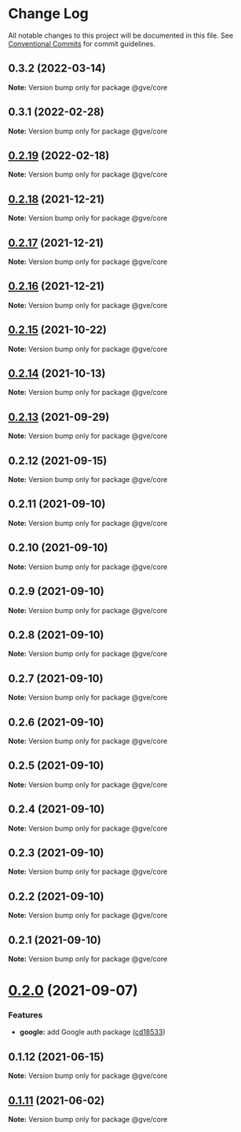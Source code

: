 # Change Log

All notable changes to this project will be documented in this file.
See [Conventional Commits](https://conventionalcommits.org) for commit guidelines.

## 0.3.2 (2022-03-14)

**Note:** Version bump only for package @gve/core





## 0.3.1 (2022-02-28)

**Note:** Version bump only for package @gve/core





## [0.2.19](https://github.com/CiscoDevNet/essentials/compare/@gve/core@0.2.18...@gve/core@0.2.19) (2022-02-18)

**Note:** Version bump only for package @gve/core





## [0.2.18](https://github.com/CiscoDevNet/essentials/compare/@gve/core@0.2.17...@gve/core@0.2.18) (2021-12-21)

**Note:** Version bump only for package @gve/core





## [0.2.17](https://github.com/CiscoDevNet/essentials/compare/@gve/core@0.2.16...@gve/core@0.2.17) (2021-12-21)

**Note:** Version bump only for package @gve/core





## [0.2.16](https://github.com/CiscoDevNet/essentials/compare/@gve/core@0.2.14...@gve/core@0.2.16) (2021-12-21)

**Note:** Version bump only for package @gve/core





## [0.2.15](https://github.com/mattnorris/essentials/compare/@gve/core@0.2.14...@gve/core@0.2.15) (2021-10-22)

**Note:** Version bump only for package @gve/core





## [0.2.14](https://github.com/mattnorris/essentials/compare/@gve/core@0.2.12...@gve/core@0.2.14) (2021-10-13)

**Note:** Version bump only for package @gve/core





## [0.2.13](https://github.com/mattnorris/essentials/compare/@gve/core@0.2.12...@gve/core@0.2.13) (2021-09-29)

**Note:** Version bump only for package @gve/core





## 0.2.12 (2021-09-15)

**Note:** Version bump only for package @gve/core





## 0.2.11 (2021-09-10)

**Note:** Version bump only for package @gve/core





## 0.2.10 (2021-09-10)

**Note:** Version bump only for package @gve/core





## 0.2.9 (2021-09-10)

**Note:** Version bump only for package @gve/core





## 0.2.8 (2021-09-10)

**Note:** Version bump only for package @gve/core





## 0.2.7 (2021-09-10)

**Note:** Version bump only for package @gve/core





## 0.2.6 (2021-09-10)

**Note:** Version bump only for package @gve/core





## 0.2.5 (2021-09-10)

**Note:** Version bump only for package @gve/core





## 0.2.4 (2021-09-10)

**Note:** Version bump only for package @gve/core





## 0.2.3 (2021-09-10)

**Note:** Version bump only for package @gve/core





## 0.2.2 (2021-09-10)

**Note:** Version bump only for package @gve/core





## 0.2.1 (2021-09-10)

**Note:** Version bump only for package @gve/core





# [0.2.0](https://github.com/mattnorris/essentials/compare/@gve/core@0.1.12...@gve/core@0.2.0) (2021-09-07)


### Features

* **google:** add Google auth package ([cd18533](https://github.com/mattnorris/essentials/commit/cd185337daa5f2651d5d8e21eebad673de5c7f5d))





## 0.1.12 (2021-06-15)

**Note:** Version bump only for package @gve/core





## [0.1.11](https://www-github.cisco.com/matnorri/essentials/compare/@gve/core@0.1.10...@gve/core@0.1.11) (2021-06-02)

**Note:** Version bump only for package @gve/core
